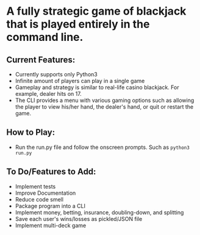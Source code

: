 A fully strategic game of blackjack that is played entirely in the command line.
===

Current Features:
---
- Currently supports only Python3
- Infinite amount of players can play in a single game
- Gameplay and strategy is similar to real-life casino blackjack. For example, dealer hits on 17.
- The CLI provides a menu with various gaming options such as allowing the player to view his/her hand, the dealer's hand, or quit or restart the game.

How to Play:
---
- Run the run.py file and follow the onscreen prompts. Such as `python3 run.py`

To Do/Features to Add:
---
- Implement tests
- Improve Documentation
- Reduce code smell
- Package program into a CLI
- Implement money, betting, insurance, doubling-down, and splitting
- Save each user's wins/losses as pickled/JSON file
- Implement multi-deck game

